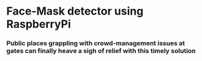 # Face-Mask detector using RaspberryPi

### Public places grappling with crowd-management issues at gates can finally heave a sigh of relief with this timely solution
